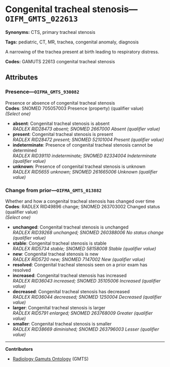 # Congenital tracheal stenosis—`OIFM_GMTS_022613`

**Synonyms:** CTS, primary tracheal stenosis

**Tags:** pediatric, CT, MR, trachea, congenital anomaly, diagnosis

A narrowing of the trachea present at birth leading to respiratory distress.

**Codes:** GAMUTS 22613 congenital tracheal stenosis

## Attributes

### Presence—`OIFMA_GMTS_930082`

Presence or absence of congenital tracheal stenosis  
**Codes**: SNOMED 705057003 Presence (property) (qualifier value)  
*(Select one)*

- **absent**: Congenital tracheal stenosis is absent  
_RADLEX RID28473 absent; SNOMED 2667000 Absent (qualifier value)_
- **present**: Congenital tracheal stenosis is present  
_RADLEX RID28472 present; SNOMED 52101004 Present (qualifier value)_
- **indeterminate**: Presence of congenital tracheal stenosis cannot be determined  
_RADLEX RID39110 indeterminate; SNOMED 82334004 Indeterminate (qualifier value)_
- **unknown**: Presence of congenital tracheal stenosis is unknown  
_RADLEX RID5655 unknown; SNOMED 261665006 Unknown (qualifier value)_

### Change from prior—`OIFMA_GMTS_013882`

Whether and how a congenital tracheal stenosis has changed over time  
**Codes**: RADLEX RID49896 change; SNOMED 263703002 Changed status (qualifier value)  
*(Select one)*

- **unchanged**: Congenital tracheal stenosis is unchanged  
_RADLEX RID39268 unchanged; SNOMED 260388006 No status change (qualifier value)_
- **stable**: Congenital tracheal stenosis is stable  
_RADLEX RID5734 stable; SNOMED 58158008 Stable (qualifier value)_
- **new**: Congenital tracheal stenosis is new  
_RADLEX RID5720 new; SNOMED 7147002 New (qualifier value)_
- **resolved**: Congenital tracheal stenosis seen on a prior exam has resolved  
- **increased**: Congenital tracheal stenosis has increased  
_RADLEX RID36043 increased; SNOMED 35105006 Increased (qualifier value)_
- **decreased**: Congenital tracheal stenosis has decreased  
_RADLEX RID36044 decreased; SNOMED 1250004 Decreased (qualifier value)_
- **larger**: Congenital tracheal stenosis is larger  
_RADLEX RID5791 enlarged; SNOMED 263768009 Greater (qualifier value)_
- **smaller**: Congenital tracheal stenosis is smaller  
_RADLEX RID38669 diminished; SNOMED 263796003 Lesser (qualifier value)_

---

**Contributors**

- [Radiology Gamuts Ontology](https://gamuts.net/) (GMTS)